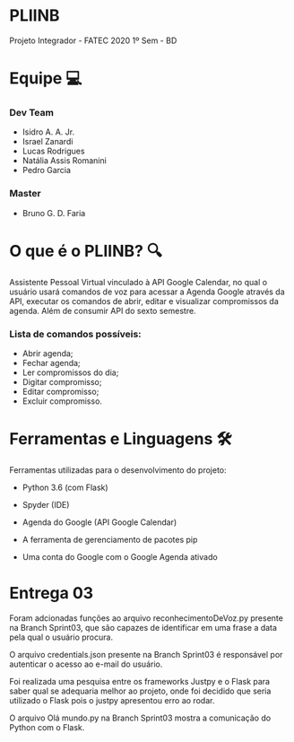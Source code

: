 # PLIINB
Projeto Integrador - FATEC 2020 1º Sem - BD

# **Equipe  💻**

### **Dev Team**

 - Isidro A. A. Jr. 
 - Israel Zanardi
 - Lucas Rodrigues
 - Natália Assis Romanini
 - Pedro Garcia

### **Master**

 - Bruno G. D. Faria

# **O que é o PLIINB? 🔍**
Assistente Pessoal Virtual vinculado à API Google Calendar, no qual o usuário usará comandos de voz para acessar a Agenda Google através da API, executar os comandos de abrir, editar e visualizar compromissos da agenda. Além de consumir API do sexto semestre.

### **Lista de comandos possíveis:**

 -  Abrir agenda;
 - Fechar agenda;
 - Ler compromissos do dia;
 - Digitar compromisso;
 - Editar compromisso;
 - Excluir compromisso.

# **Ferramentas e Linguagens** 🛠️ 
Ferramentas utilizadas para o desenvolvimento do projeto:

- Python 3.6 (com Flask)

- Spyder (IDE)

- Agenda do Google (API Google Calendar)

- A ferramenta de gerenciamento de pacotes pip

- Uma conta do Google com o Google Agenda ativado

# **Entrega 03** 

Foram adcionadas funções ao arquivo reconhecimentoDeVoz.py presente na Branch Sprint03, que são capazes de 
identificar em uma frase a data pela qual o usuário procura. 

O arquivo credentials.json presente na Branch Sprint03 é responsável por autenticar o acesso ao e-mail do 
usuário.

Foi realizada uma pesquisa entre os frameworks Justpy e o Flask para saber qual se adequaria melhor ao projeto, onde foi decidido que seria utilizado o Flask pois o justpy apresentou erro ao rodar.

O arquivo Olá mundo.py na Branch Sprint03 mostra a comunicação do Python com o Flask.



